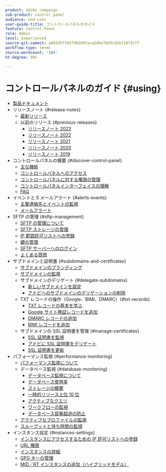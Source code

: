 ```yaml
---
product: adobe campaign
sub-product: control panel
audience: end-user
user-guide-title: コントロールパネルのガイド
feature: Control Panel
role: Admin
level: Experienced
source-git-commit: a892d5ff82fd0160faca2dbe76d3cd1b71073cff
workflow-type: tm+mt
source-wordcount: '184'
ht-degree: 98%

---
```



# コントロールパネルのガイド {#using}

+ [製品ドキュメント](control-panel-home.md)
+ リリースノート {#release-notes}
   + [最新リリース](rn/release-notes.md)
   + 以前のリリース {#previous-releases}
      + [リリースノート 2023](rn/release-notes-2023.md)
      + [リリースノート 2022](rn/release-notes-2022.md)
      + [リリースノート 2021](rn/release-notes-2021.md)
      + [リリースノート 2020](rn/release-notes-2020.md)
      + [リリースノート 2019](rn/release-notes-2019.md)
+ コントロールパネルの概要 {#discover-control-panel}
   + [主な機能](discover/using/key-features.md)
   + [コントロールパネルへのアクセス](discover/using/accessing-control-panel.md)
   + [コントロールパネルに対する権限の管理](discover/using/managing-permissions.md)
   + [コントロールパネルインターフェイスの理解](discover/using/discovering-the-interface.md)
   + [FAQ](faq.md)
+ イベントと E メールアラート {#alerts-events}
   + [主要連絡先とイベントの監視](service-events/service-events.md)
   + [メールアラート](performance-monitoring/using/email-alerting.md)
+ SFTP の管理 {#sftp-management}
   + [SFTP の管理について](sftp/using/about-sftp-management.md)
   + [SFTP ストレージの管理](sftp/using/sftp-storage-management.md)
   + [IP 範囲許可リストへの登録](sftp/using/ip-range-allow-listing.md)
   + [鍵の管理](sftp/using/key-management.md)
   + [SFTP サーバーへのログイン](sftp/using/logging-into-sftp-server.md)
   + [よくある質問](sftp/using/common-questions.md)
+ サブドメインと証明書 {#subdomains-and-certificates}
   + [サブドメインのブランディング](subdomains-certificates/using/subdomains-branding.md)
   + [サブドメインの監視](subdomains-certificates/using/monitoring-subdomains.md)
   + サブドメインのデリゲート {#delegate-subdomains}
      + [新しいサブドメインを設定](subdomains-certificates/using/setting-up-new-subdomain.md)
      + [アドビへのサブドメインのデリゲーションの削除](subdomains-certificates/using/remove-delegated-subdomains.md)
   + TXT レコードの操作（Google、BIMI、DMARC）{#txt-records}
      + [TXT レコードの基本を学ぶ](subdomains-certificates/using/gs-txt-records.md)
      + [Google サイト検証レコードを追加](subdomains-certificates/using/managing-txt-records.md)
      + [DMARC レコードの追加](subdomains-certificates/using/dmarc.md)
      + [BIMI レコードを追加](subdomains-certificates/using/bimi.md)
   + サブドメインの SSL 証明書を管理 {#manage-certificates}
      + [SSL 証明書を監視](subdomains-certificates/using/monitoring-ssl-certificates.md)
      + [アドビに SSL 証明書をデリゲート](subdomains-certificates/using/delegate-ssl.md)
      + [SSL 証明書を更新](subdomains-certificates/using/renewing-subdomain-certificate.md)
+ パフォーマンス監視 {#performance-monitoring}
   + [パフォーマンス監視について](performance-monitoring/using/about-performance-monitoring.md)
   + データベース監視 {#database-monitoring}
      + [データベース監視について](performance-monitoring/using/database-monitoring.md)
      + [データベース使用率](performance-monitoring/using/database-utilization.md)
      + [ストレージの概要](performance-monitoring/using/database-storage-overview.md)
      + [一時的リソース上位 10 位](performance-monitoring/using/database-top-ten-resources.md)
      + [アクティブなクエリ](performance-monitoring/using/database-active-queries.md)
      + [ワークフローの監視](performance-monitoring/using/workflow-monitoring.md)
      + [データベース容量超過の防止](performance-monitoring/using/database-preventing-overload.md)
   + [アクティブなプロファイルの監視](performance-monitoring/using/active-profiles-monitoring.md)
   + [スループットと待ち時間の監視](performance-monitoring/using/throughputs-latencies.md)
+ インスタンス設定 {#instances-settings}
   + [インスタンスにアクセスするための IP 許可リストへの登録](instances-settings/using/ip-allow-listing-instance-access.md)
   + [URL 権限](instances-settings/using/url-permissions.md)
   + [インスタンスの詳細](instances-settings/using/instance-details.md)
   + [GPG キーの管理](instances-settings/using/gpg-keys-management.md)
   + [MID／RT インスタンスの追加（ハイブリッドモデル）](instances-settings/using/external-accounts.md)
